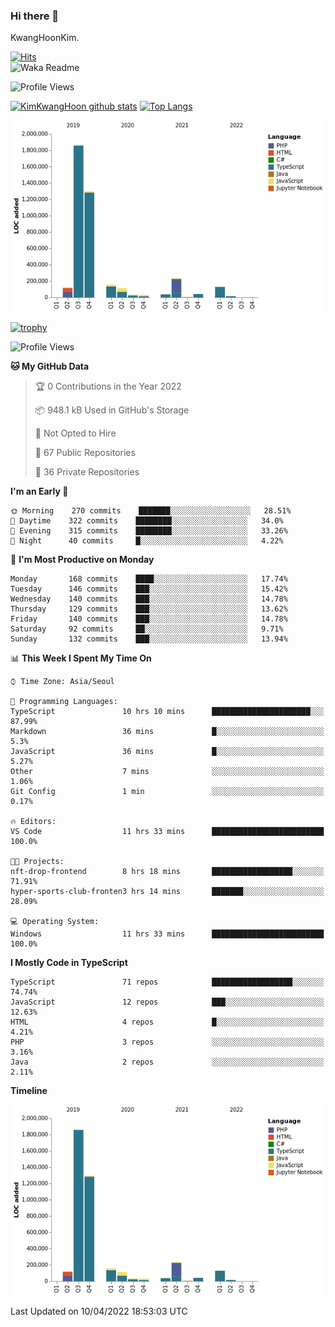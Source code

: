 ### Hi there 👋

KwangHoonKim.

[![Hits](https://hits.seeyoufarm.com/api/count/incr/badge.svg?url=https%3A%2F%2Fgithub.com%2Frhkdgns95)](https://hits.seeyoufarm.com)  
![Waka Readme](https://github.com/rhkdgns95/rhkdgns95/workflows/Waka%20Readme/badge.svg)

![Profile Views](http://img.shields.io/badge/Profile%20Views-0-blue)

[![KimKwangHoon github stats](https://github-readme-stats.vercel.app/api?username=rhkdgns95&show_icons=true)](https://github.com/rhkdgns95/github-readme-stats)   [![Top Langs](https://github-readme-stats.vercel.app/api/top-langs/?username=rhkdgns95&layout=compact)](https://github.com/rhkdgns95/github-readme-stats)   


![Chart not found](https://raw.githubusercontent.com/rhkdgns95/rhkdgns95/master/charts/bar_graph.png) 

[![trophy](https://github-profile-trophy.vercel.app/?username=rhkdgns95)](https://github.com/rhkdgns95/github-profile-trophy)

<!--START_SECTION:waka-->
![Profile Views](http://img.shields.io/badge/Profile%20Views-0-blue)

**🐱 My GitHub Data** 

> 🏆 0 Contributions in the Year 2022
 > 
> 📦 948.1 kB Used in GitHub's Storage 
 > 
> 🚫 Not Opted to Hire
 > 
> 📜 67 Public Repositories 
 > 
> 🔑 36 Private Repositories  
 > 
**I'm an Early 🐤** 

```text
🌞 Morning    270 commits    ███████░░░░░░░░░░░░░░░░░░   28.51% 
🌆 Daytime    322 commits    ████████░░░░░░░░░░░░░░░░░   34.0% 
🌃 Evening    315 commits    ████████░░░░░░░░░░░░░░░░░   33.26% 
🌙 Night      40 commits     █░░░░░░░░░░░░░░░░░░░░░░░░   4.22%

```
📅 **I'm Most Productive on Monday** 

```text
Monday       168 commits    ████░░░░░░░░░░░░░░░░░░░░░   17.74% 
Tuesday      146 commits    ███░░░░░░░░░░░░░░░░░░░░░░   15.42% 
Wednesday    140 commits    ███░░░░░░░░░░░░░░░░░░░░░░   14.78% 
Thursday     129 commits    ███░░░░░░░░░░░░░░░░░░░░░░   13.62% 
Friday       140 commits    ███░░░░░░░░░░░░░░░░░░░░░░   14.78% 
Saturday     92 commits     ██░░░░░░░░░░░░░░░░░░░░░░░   9.71% 
Sunday       132 commits    ███░░░░░░░░░░░░░░░░░░░░░░   13.94%

```


📊 **This Week I Spent My Time On** 

```text
⌚︎ Time Zone: Asia/Seoul

💬 Programming Languages: 
TypeScript               10 hrs 10 mins      ██████████████████████░░░   87.99% 
Markdown                 36 mins             █░░░░░░░░░░░░░░░░░░░░░░░░   5.3% 
JavaScript               36 mins             █░░░░░░░░░░░░░░░░░░░░░░░░   5.27% 
Other                    7 mins              ░░░░░░░░░░░░░░░░░░░░░░░░░   1.06% 
Git Config               1 min               ░░░░░░░░░░░░░░░░░░░░░░░░░   0.17%

🔥 Editors: 
VS Code                  11 hrs 33 mins      █████████████████████████   100.0%

🐱‍💻 Projects: 
nft-drop-frontend        8 hrs 18 mins       ██████████████████░░░░░░░   71.91% 
hyper-sports-club-fronten3 hrs 14 mins       ███████░░░░░░░░░░░░░░░░░░   28.09%

💻 Operating System: 
Windows                  11 hrs 33 mins      █████████████████████████   100.0%

```

**I Mostly Code in TypeScript** 

```text
TypeScript               71 repos            ██████████████████░░░░░░░   74.74% 
JavaScript               12 repos            ███░░░░░░░░░░░░░░░░░░░░░░   12.63% 
HTML                     4 repos             █░░░░░░░░░░░░░░░░░░░░░░░░   4.21% 
PHP                      3 repos             ░░░░░░░░░░░░░░░░░░░░░░░░░   3.16% 
Java                     2 repos             ░░░░░░░░░░░░░░░░░░░░░░░░░   2.11%

```


**Timeline**

![Chart not found](https://raw.githubusercontent.com/rhkdgns95/rhkdgns95/master/charts/bar_graph.png) 


 Last Updated on 10/04/2022 18:53:03 UTC
<!--END_SECTION:waka-->
